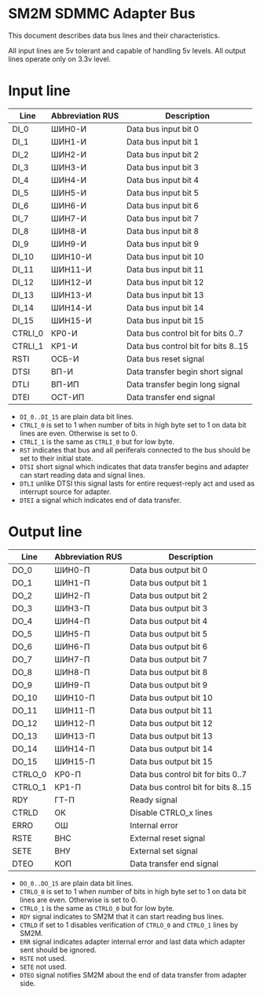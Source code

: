 # SM2M SDMMC Adapter Bus

This document describes data bus lines and their characteristics.

All input lines are 5v tolerant and capable of handling 5v levels. All output lines operate only on 3.3v level.

# Input line

| Line    | Abbreviation RUS | Description                         |
| ------- | ---------------- | ----------------------------------- |
| DI_0    | ШИН0-И           | Data bus input bit 0                |
| DI_1    | ШИН1-И           | Data bus input bit 1                |
| DI_2    | ШИН2-И           | Data bus input bit 2                |
| DI_3    | ШИН3-И           | Data bus input bit 3                |
| DI_4    | ШИН4-И           | Data bus input bit 4                |
| DI_5    | ШИН5-И           | Data bus input bit 5                |
| DI_6    | ШИН6-И           | Data bus input bit 6                |
| DI_7    | ШИН7-И           | Data bus input bit 7                |
| DI_8    | ШИН8-И           | Data bus input bit 8                |
| DI_9    | ШИН9-И           | Data bus input bit 9                |
| DI_10   | ШИН10-И          | Data bus input bit 10               |
| DI_11   | ШИН11-И          | Data bus input bit 11               |
| DI_12   | ШИН12-И          | Data bus input bit 12               |
| DI_13   | ШИН13-И          | Data bus input bit 13               |
| DI_14   | ШИН14-И          | Data bus input bit 14               |
| DI_15   | ШИН15-И          | Data bus input bit 15               |
| CTRLI_0 | КР0-И            | Data bus control bit for bits 0..7  |
| CTRLI_1 | КР1-И            | Data bus control bit for bits 8..15 |
| RSTI    | ОСБ-И            | Data bus reset signal               |
| DTSI    | ВП-И             | Data transfer begin short signal    |
| DTLI    | ВП-ИП            | Data transfer begin long signal     |
| DTEI    | ОСТ-ИП           | Data transfer end signal            |

- `DI_0..DI_15` are plain data bit lines.
- `CTRLI_0` is set to 1 when number of bits in high byte set to 1 on data bit lines are even. Otherwise is set to 0.
- `CTRLI_1` is the same as `CTRLI_0` but for low byte.
- `RST` indicates that bus and all periferals connected to the bus should be set to their initial state.
- `DTSI` short signal which indicates that data transfer begins and adapter can start reading data and signal lines.
- `DTLI` unlike DTSI this signal lasts for entire request-reply act and used as interrupt source for adapter.
- `DTEI` a signal which indicates end of data transfer.

# Output line

| Line    | Abbreviation RUS | Description                         |
| ------- | ---------------- | ----------------------------------- |
| DO_0    | ШИН0-П           | Data bus output bit 0               |
| DO_1    | ШИН1-П           | Data bus output bit 1               |
| DO_2    | ШИН2-П           | Data bus output bit 2               |
| DO_3    | ШИН3-П           | Data bus output bit 3               |
| DO_4    | ШИН4-П           | Data bus output bit 4               |
| DO_5    | ШИН5-П           | Data bus output bit 5               |
| DO_6    | ШИН6-П           | Data bus output bit 6               |
| DO_7    | ШИН7-П           | Data bus output bit 7               |
| DO_8    | ШИН8-П           | Data bus output bit 8               |
| DO_9    | ШИН9-П           | Data bus output bit 9               |
| DO_10   | ШИН10-П          | Data bus output bit 10              |
| DO_11   | ШИН11-П          | Data bus output bit 11              |
| DO_12   | ШИН12-П          | Data bus output bit 12              |
| DO_13   | ШИН13-П          | Data bus output bit 13              |
| DO_14   | ШИН14-П          | Data bus output bit 14              |
| DO_15   | ШИН15-П          | Data bus output bit 15              |
| CTRLO_0 | КР0-П            | Data bus control bit for bits 0..7  |
| CTRLO_1 | КР1-П            | Data bus control bit for bits 8..15 |
| RDY     | ГТ-П             | Ready signal                        |
| CTRLD   | ОК               | Disable CTRLO_x lines               |
| ERRO    | ОШ               | Internal error                      |
| RSTE    | ВНС              | External reset signal               |
| SETE    | ВНУ              | External set signal                 |
| DTEO    | КОП              | Data transfer end signal            |

- `DO_0..DO_15` are plain data bit lines.
- `CTRLO_0` is set to 1 when number of bits in high byte set to 1 on data bit lines are even. Otherwise is set to 0.
- `CTRLO_1` is the same as `CTRLO_0` but for low byte.
- `RDY` signal indicates to SM2M that it can start reading bus lines.
- `CTRLD` if set to 1 disables verification of `CTRLO_0` and `CTRLO_1` lines by SM2M.
- `ERR` signal indicates adapter internal error and last data which adapter sent should be ignored.
- `RSTE` not used.
- `SETE` not used.
- `DTEO` signal notifies SM2M about the end of data transfer from adapter side.
